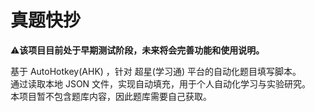 <h1>真题快抄</h1>
<p>⚠️<strong>该项目目前处于早期测试阶段，未来将会完善功能和使用说明。</strong><p>
  
<p>基于 AutoHotkey(AHK) ，针对 超星(学习通) 平台的自动化题目填写脚本。<br>
通过读取本地 JSON 文件，实现自动填充，用于个人自动化学习与实验研究。<br>
本项目暂不包含题库内容，因此题库需要自己获取。</p>

